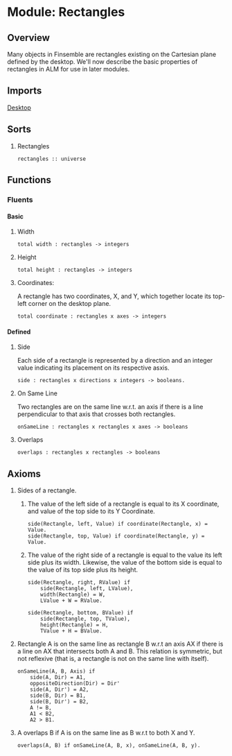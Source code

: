 # Module: Rectangles

## Overview
Many objects in Finsemble are rectangles existing on the Cartesian plane defined by the desktop.
We'll now describe the basic properties of rectangles in ALM for use in later modules.

## Imports
[Desktop](./desktop.alm.md)

## Sorts
1. Rectangles
    ```
    rectangles :: universe
    ```
    
## Functions

### Fluents

#### Basic

1. Width
    ```
    total width : rectangles -> integers
    ```
1. Height
    ```
    total height : rectangles -> integers
    ```
1. Coordinates:

    A rectangle has two coordinates, X, and Y, which together locate its top-left
    corner on the desktop plane.
    ```
    total coordinate : rectangles x axes -> integers
    ```
#### Defined
1. Side

    Each side of a rectangle is represented by a direction and an integer value indicating its placement on its respective asxis.
    ```
    side : rectangles x directions x integers -> booleans.
    ```
1. On Same Line

    Two rectangles are on the same line w.r.t. an axis if there is a line perpendicular to that axis that crosses both rectangles.

    ```
    onSameLine : rectangles x rectangles x axes -> booleans
    ```
1. Overlaps

    ```
    overlaps : rectangles x rectangles -> booleans
    ```

## Axioms
1. Sides of a rectangle.
   1. The value of the left side of a rectangle is equal to its X coordinate, and value of the top side to its Y Coordinate.
        ```
        side(Rectangle, left, Value) if coordinate(Rectangle, x) = Value.
        side(Rectangle, top, Value) if coordinate(Rectangle, y) = Value.
        ```
   2. The value of the right side of a rectangle is equal to the value its left side plus its width. 
        Likewise, the value of the bottom side is equal to the value of its top side plus its height.

        ```
        side(Rectangle, right, RValue) if
            side(Rectangle, left, LValue),
            width(Rectangle) = W,
            LValue + W = RValue.

        side(Rectangle, bottom, BValue) if
            side(Rectangle, top, TValue),
            height(Rectangle) = H,
            TValue + H = BValue.
        ```
1. Rectangle A is on the same line as rectangle B w.r.t an axis AX if there is
    a line on AX that intersects both A and B. This relation is symmetric, but
    not reflexive (that is, a rectangle is not on the same line with itself).

    ```
    onSameLine(A, B, Axis) if
        side(A, Dir) = A1,
        oppositeDirection(Dir) = Dir'
        side(A, Dir') = A2,
        side(B, Dir) = B1,
        side(B, Dir') = B2,
        A != B,
        A1 < B2,
        A2 > B1.
    ```

2.  A overlaps B if A is on the same line as B w.r.t to both X and Y.

    ```
    overlaps(A, B) if onSameLine(A, B, x), onSameLine(A, B, y).
    ```
